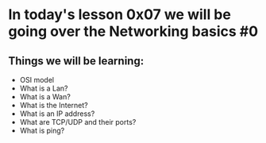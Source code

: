 In today's lesson 0x07 we will be going over the Networking basics #0
======================================================================

Things we will be learning:
------------------------------
- OSI model
- What is a Lan?
- What is a Wan?
- What is the Internet?
- What is an IP address?
- What are TCP/UDP and their ports?
- What is ping?